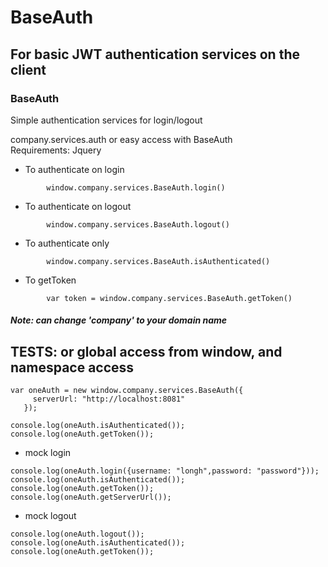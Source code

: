 # BaseAuth
## For basic JWT authentication services on the client


### BaseAuth
  Simple authentication services for login/logout <br />
 
  company.services.auth or easy access with BaseAuth <br />
  Requirements:  Jquery
 
* To authenticate on login <br />
```
  		window.company.services.BaseAuth.login() 
```

* To authenticate on logout <br />
```  	
    	window.company.services.BaseAuth.logout() 
```

* To authenticate only <br />
```
  		window.company.services.BaseAuth.isAuthenticated()
``` 

* To getToken  <br />
```
  		var token = window.company.services.BaseAuth.getToken()
```

##### Note: can change 'company' to your domain name
 



## TESTS: or global access from window, and namespace access
```
var oneAuth = new window.company.services.BaseAuth({
     serverUrl: "http://localhost:8081"
   });

console.log(oneAuth.isAuthenticated());
console.log(oneAuth.getToken());
```

* mock login
```
console.log(oneAuth.login({username: "longh",password: "password"}));
console.log(oneAuth.isAuthenticated());
console.log(oneAuth.getToken());
console.log(oneAuth.getServerUrl());
```

* mock logout
```
console.log(oneAuth.logout());
console.log(oneAuth.isAuthenticated());
console.log(oneAuth.getToken());
```
